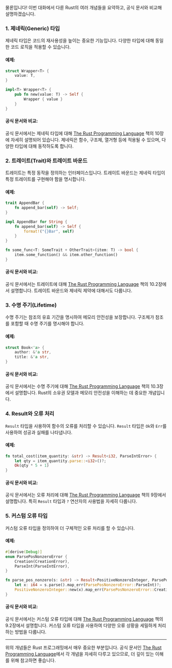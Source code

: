 물론입니다! 이번 대화에서 다룬 Rust의 여러 개념들을 요약하고, 공식 문서와 비교해 설명하겠습니다.

### 1. 제네릭(Generic) 타입

제네릭 타입은 코드의 재사용성을 높이는 중요한 기능입니다. 다양한 타입에 대해 동일한 코드 로직을 적용할 수 있습니다.

#### 예제:
```rust
struct Wrapper<T> {
    value: T,
}

impl<T> Wrapper<T> {
    pub fn new(value: T) -> Self {
        Wrapper { value }
    }
}
```

#### 공식 문서와 비교:
공식 문서에서는 제네릭 타입에 대해 [The Rust Programming Language](https://doc.rust-lang.org/book/ch10-00-generics.html) 책의 10장에 자세히 설명되어 있습니다. 제네릭은 함수, 구조체, 열거형 등에 적용될 수 있으며, 다양한 타입에 대해 동작하도록 합니다.

### 2. 트레이트(Trait)와 트레이트 바운드

트레이트는 특정 동작을 정의하는 인터페이스입니다. 트레이트 바운드는 제네릭 타입이 특정 트레이트를 구현해야 함을 명시합니다.

#### 예제:
```rust
trait AppendBar {
    fn append_bar(self) -> Self;
}

impl AppendBar for String {
    fn append_bar(self) -> Self {
        format!("{}Bar", self)
    }
}

fn some_func<T: SomeTrait + OtherTrait>(item: T) -> bool {
    item.some_function() && item.other_function()
}
```

#### 공식 문서와 비교:
공식 문서에서는 트레이트에 대해 [The Rust Programming Language](https://doc.rust-lang.org/book/ch10-02-traits.html) 책의 10.2장에서 설명합니다. 트레이트 바운드와 제네릭 제약에 대해서도 다룹니다.

### 3. 수명 주기(Lifetime)

수명 주기는 참조의 유효 기간을 명시하여 메모리 안전성을 보장합니다. 구조체가 참조를 포함할 때 수명 주기를 명시해야 합니다.

#### 예제:
```rust
struct Book<'a> {
    author: &'a str,
    title: &'a str,
}
```

#### 공식 문서와 비교:
공식 문서에서는 수명 주기에 대해 [The Rust Programming Language](https://doc.rust-lang.org/book/ch10-03-lifetime-syntax.html) 책의 10.3장에서 설명합니다. Rust의 소유권 모델과 메모리 안전성을 이해하는 데 중요한 개념입니다.

### 4. Result와 오류 처리

`Result` 타입을 사용하여 함수의 오류를 처리할 수 있습니다. `Result` 타입은 `Ok`와 `Err`를 사용하여 성공과 실패를 나타냅니다.

#### 예제:
```rust
fn total_cost(item_quantity: &str) -> Result<i32, ParseIntError> {
    let qty = item_quantity.parse::<i32>()?;
    Ok(qty * 5 + 1)
}
```

#### 공식 문서와 비교:
공식 문서에서는 오류 처리에 대해 [The Rust Programming Language](https://doc.rust-lang.org/book/ch09-00-error-handling.html) 책의 9장에서 설명합니다. 특히 `Result` 타입과 `?` 연산자의 사용법을 자세히 다룹니다.

### 5. 커스텀 오류 타입

커스텀 오류 타입을 정의하여 더 구체적인 오류 처리를 할 수 있습니다.

#### 예제:
```rust
#[derive(Debug)]
enum ParsePosNonzeroError {
    Creation(CreationError),
    ParseInt(ParseIntError),
}

fn parse_pos_nonzero(s: &str) -> Result<PositiveNonzeroInteger, ParsePosNonzeroError> {
    let x: i64 = s.parse().map_err(ParsePosNonzeroError::ParseInt)?;
    PositiveNonzeroInteger::new(x).map_err(ParsePosNonzeroError::Creation)
}
```

#### 공식 문서와 비교:
공식 문서에서는 커스텀 오류 타입에 대해 [The Rust Programming Language](https://doc.rust-lang.org/book/ch09-02-recoverable-errors-with-result.html) 책의 9.2장에서 설명합니다. 커스텀 오류 타입을 사용하여 다양한 오류 상황을 세밀하게 처리하는 방법을 다룹니다.

---

위의 개념들은 Rust 프로그래밍에서 매우 중요한 부분입니다. 공식 문서인 [The Rust Programming Language](https://doc.rust-lang.org/book/)에서 각 개념을 자세히 다루고 있으므로, 더 깊이 있는 이해를 위해 참고하면 좋습니다.